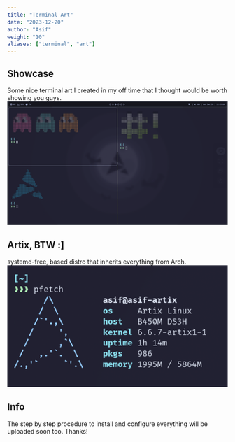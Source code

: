 ```yaml
---
title: "Terminal Art"
date: "2023-12-20"
author: "Asif"
weight: "10"
aliases: ["terminal", "art"]
---
```


## Showcase
Some nice terminal art I created in my off time that I thought would be worth showing you guys.
![terminal](terminal.png)


## Artix, BTW :]
systemd-free, based distro that inherits everything from Arch.
![artix](content/artix.png)

## Info
The step by step procedure to install and configure everything will be uploaded soon too. Thanks!

